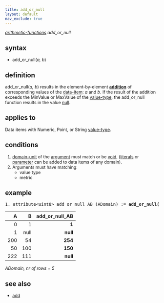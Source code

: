 ```yaml
---
title: add_or_null
layout: default
nav_exclude: true
---
```

*[arithmetic-functions](arithmetic-functions) add_or_null*

## syntax

-   add_or_null(*a, b*)

## definition

add_or_null(*a, b*) results in the element-by-element [**addition**](http://en.wikipedia.org/wiki/Addition) of corresponding values of the [data-item](data-item): *a* and *b*. If the result of the addition exceeds the MinValue or MaxValue of the [value-type](value-type), the add_or_null function results in the value [null](null).

## applies to

Data items with Numeric, Point, or String [value-type](value-type).

## conditions

1.  [domain-unit](domain-unit) of the [argument](argument) must match or be [void](void), ([literals](http://en.wikipedia.org/wiki/Literal_(computer_programming)) or [parameter](parameter) can be added to data items of any domain).
2.  Arguments must have matching:
    -   value type
    -   metric

## example

<pre>
1. attribute&lt;uint8&gt; add_or_null_AB (ADomain) := <B>add_or_null(</B>A, B<B>)</B>;
</pre>

| A   | B     | **add_or_null_AB**|
|----:|------:|------------------:|
|   0 |    1  |    **1**          |
|   1 | null  | **null**          |
| 200 |   54  | **254**           |
|  50 |  100  | **150**           |
| 222 |  111  | **null**          |

*ADomain, nr of rows = 5*

## see also

-   [add](add)